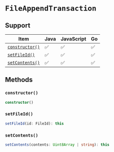 # `FileAppendTransaction`

## Support

| Item | Java | JavaScript | Go
| - | - | - | - |
| [`constructor()`](#new) | ✅ | ✅ | ✅
| [`setFileId()`](#setFileId) | ✅ | ✅ | ✅
| [`setContents()`](#setContents) | ✅ | ✅ | ✅

## Methods

### `constructor()`

```typescript
constructor()
```

### `setFileId()`

```typescript
setFileId(id: FileId): this
```

### `setContents()`

```typescript
setContents(contents: Uint8Array | string): this
```
